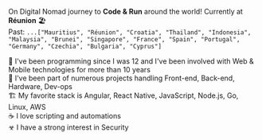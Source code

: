 On Digital Nomad journey to **Code & Run** around the world! Currently at **Réunion** 🏖️  
Past: `...["Mauritius", "Réunion", "Croatia", "Thailand", "Indonesia", "Malaysia", "Brunei", "Singapore", "France", "Spain", "Portugal", "Germany", "Czechia", "Bulgaria", "Cyprus"]`

👶 I've been programming since I was 12 and I've been involved with Web & Mobile technologies for more than 10 years  
🔨 I've been part of numerous projects handling Front-end, Back-end, Hardware, Dev-ops  
🏗 My favorite stack is Angular, React Native, JavaScript, Node.js, Go, Linux, AWS  
☕ I love scripting and automations  
☣ I have a strong interest in Security  

